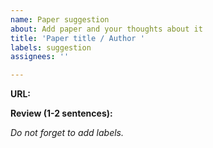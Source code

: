 ```yaml
---
name: Paper suggestion
about: Add paper and your thoughts about it
title: 'Paper title / Author '
labels: suggestion
assignees: ''

---
```


__URL:__ 

__Review (1-2 sentences):__

_Do not forget to add labels._
